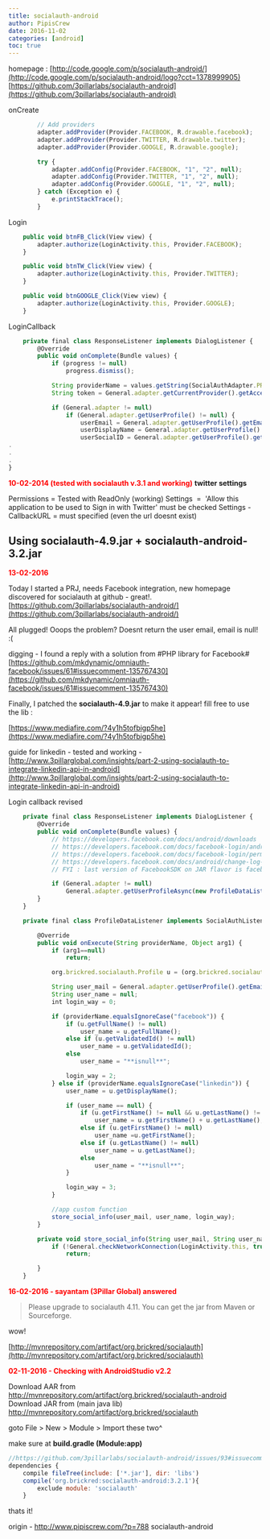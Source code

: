 ```yaml
---
title: socialauth-android
author: PipisCrew
date: 2016-11-02
categories: [android]
toc: true
---
```


homepage : [http://code.google.com/p/socialauth-android/](http://code.google.com/p/socialauth-android/logo?cct=1378999905)
[https://github.com/3pillarlabs/socialauth-android](https://github.com/3pillarlabs/socialauth-android)

onCreate

```js
		// Add providers
		adapter.addProvider(Provider.FACEBOOK, R.drawable.facebook);
		adapter.addProvider(Provider.TWITTER, R.drawable.twitter);
		adapter.addProvider(Provider.GOOGLE, R.drawable.google);

		try {
			adapter.addConfig(Provider.FACEBOOK, "1", "2", null);
			adapter.addConfig(Provider.TWITTER, "1", "2", null);
			adapter.addConfig(Provider.GOOGLE, "1", "2", null);
		} catch (Exception e) {
			e.printStackTrace();
		}
```

Login

```js
	public void btnFB_Click(View view) {
		adapter.authorize(LoginActivity.this, Provider.FACEBOOK);
	}

	public void btnTW_Click(View view) {
		adapter.authorize(LoginActivity.this, Provider.TWITTER);
	}

	public void btnGOOGLE_Click(View view) {
		adapter.authorize(LoginActivity.this, Provider.GOOGLE);
	}
```

LoginCallback

```js
	private final class ResponseListener implements DialogListener {
		@Override
		public void onComplete(Bundle values) {
			if (progress != null)
				progress.dismiss();

			String providerName = values.getString(SocialAuthAdapter.PROVIDER);
			String token = General.adapter.getCurrentProvider().getAccessGrant().getKey();

			if (General.adapter != null)
				if (General.adapter.getUserProfile() != null) {
					userEmail = General.adapter.getUserProfile().getEmail();
					userDisplayName = General.adapter.getUserProfile().getDisplayName();
					userSocialID = General.adapter.getUserProfile().getValidatedId();
.
.
.
}
```

<span style="color: #ff0000;">**10-02-2014 (tested with socialauth v.3.1 and working)**</span>
**twitter settings**

Permissions = Tested with ReadOnly (working)
Settings  =  'Allow this application to be used to Sign in with Twitter' must be checked
Settings - CallbackURL = must specified (even the url doesnt exist)

## Using socialauth-4.9.jar + socialauth-android-3.2.jar

<span style="color: #ff0000;">**13-02-2016**

Today I started a PRJ, needs Facebook integration, new homepage discovered for socialauth at github - great!.
[https://github.com/3pillarlabs/socialauth-android/](https://github.com/3pillarlabs/socialauth-android/)

All plugged! Ooops the problem? Doesnt return the user email, email is null! :(

digging - I found a reply with a solution from #PHP library for Facebook# [https://github.com/mkdynamic/omniauth-facebook/issues/61#issuecomment-135767430](https://github.com/mkdynamic/omniauth-facebook/issues/61#issuecomment-135767430)

Finally, I patched the **socialauth-4.9.jar** to make it appear! fill free to use the lib :

[https://www.mediafire.com/?4y1h5tofbigp5he](https://www.mediafire.com/?4y1h5tofbigp5he)

guide for linkedin - tested and working - [http://www.3pillarglobal.com/insights/part-2-using-socialauth-to-integrate-linkedin-api-in-android](http://www.3pillarglobal.com/insights/part-2-using-socialauth-to-integrate-linkedin-api-in-android)

Login callback revised
```js
	private final class ResponseListener implements DialogListener {
		@Override
		public void onComplete(Bundle values) {
			// https://developers.facebook.com/docs/android/downloads
			// https://developers.facebook.com/docs/facebook-login/android
			// https://developers.facebook.com/docs/facebook-login/permissions
			// https://developers.facebook.com/docs/android/change-log-4.x
			// FYI : last version of FacebookSDK on JAR flavor is facebook-android-sdk-4.5.1

			if (General.adapter != null) 
				General.adapter.getUserProfileAsync(new ProfileDataListener());
		}
	}

	private final class ProfileDataListener implements SocialAuthListener {

		@Override
		public void onExecute(String providerName, Object arg1) {
			if (arg1==null)
				return;

			org.brickred.socialauth.Profile u = (org.brickred.socialauth.Profile) arg1;

			String user_mail = General.adapter.getUserProfile().getEmail();
			String user_name = null;
			int login_way = 0;

			if (providerName.equalsIgnoreCase("facebook")) {
				if (u.getFullName() != null)
					user_name = u.getFullName();
				else if (u.getValidatedId() != null)
					user_name = u.getValidatedId();
				else
					user_name = "**isnull**";

				login_way = 2;
			} else if (providerName.equalsIgnoreCase("linkedin")) {
				user_name = u.getDisplayName();

				if (user_name == null) {
					if (u.getFirstName() != null && u.getLastName() != null)
						user_name = u.getFirstName() + u.getLastName();
					else if (u.getFirstName() != null)
						user_name =u.getFirstName();
					else if (u.getLastName() != null)
						user_name = u.getLastName();
					else
						user_name = "**isnull**";
				}

				login_way = 3;
			}

			//app custom function
			store_social_info(user_mail, user_name, login_way);
		}

		private void store_social_info(String user_mail, String user_name, int login_way) {
			if (!General.checkNetworkConnection(LoginActivity.this, true))
				return;

		}
	}
```

<span style="color: #ff0000;">**16-02-2016 - sayantam (3Pillar Global) answered**</span>

> Please upgrade to socialauth 4.11. You can get the jar from Maven or Sourceforge.

wow!

[http://mvnrepository.com/artifact/org.brickred/socialauth](http://mvnrepository.com/artifact/org.brickred/socialauth)

<span style="color: #ff0000;">**02-11-2016 - Checking with AndroidStudio v2.2**</span>

Download AAR from http://mvnrepository.com/artifact/org.brickred/socialauth-android
Download JAR from (main java lib) http://mvnrepository.com/artifact/org.brickred/socialauth

goto File > New > Module > Import these two^

make sure at **build.gradle (Module:app)**
```js
//https://github.com/3pillarlabs/socialauth-android/issues/93#issuecomment-222129829
dependencies {
    compile fileTree(include: ['*.jar'], dir: 'libs')
    compile('org.brickred:socialauth-android:3.2.1'){
        exclude module: 'socialauth'
    }
```

thats it!</span>

origin - http://www.pipiscrew.com/?p=788 socialauth-android